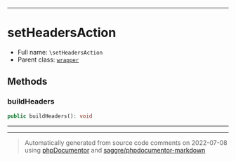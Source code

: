 ***

# setHeadersAction





* Full name: `\setHeadersAction`
* Parent class: [`wrapper`](./yxorP/inc/wrapper.md)




## Methods


### buildHeaders



```php
public buildHeaders(): void
```











***


***
> Automatically generated from source code comments on 2022-07-08 using [phpDocumentor](http://www.phpdoc.org/) and [saggre/phpdocumentor-markdown](https://github.com/Saggre/phpDocumentor-markdown)
